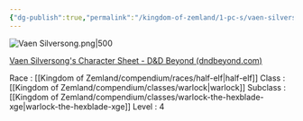 ```yaml
---
{"dg-publish":true,"permalink":"/kingdom-of-zemland/1-pc-s/vaen-silversong/"}
---
```




![Vaen Silversong.png|500](/img/user/Kingdom%20of%20Zemland/z_Attachments/Vaen%20Silversong.png)

[Vaen Silversong's Character Sheet - D&D Beyond (dndbeyond.com)](https://www.dndbeyond.com/characters/117842007)

Race : [[Kingdom of Zemland/compendium/races/half-elf\|half-elf]] 
Class : [[Kingdom of Zemland/compendium/classes/warlock\|warlock]] 
Subclass : [[Kingdom of Zemland/compendium/classes/warlock-the-hexblade-xge\|warlock-the-hexblade-xge]]
Level : 4